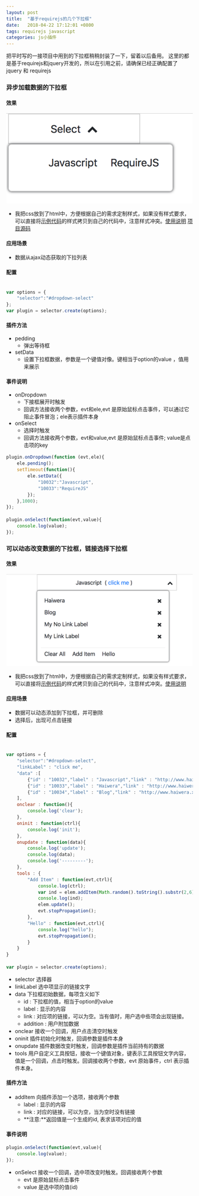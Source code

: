 ```yaml
---
layout: post
title:  "基于requirejs的几个下拉框"
date:   2018-04-22 17:12:01 +0800
tags: requirejs javascript
categories: js小插件
---
```


把平时写的一接项目中用到的下拉框稍稍封装了一下，留着以后备用。 这里的都是基于requirejs和jquery开发的，所以在引用之前，请确保已经正确配置了jquery 和 requirejs

<!--break-->


### 异步加载数据的下拉框

#### 效果

![load-dropdown-select](/css/images/load-dropdown-select.png)

- 我把css放到了html中，方便根据自己的需求定制样式，如果没有样式要求，可以直接将[示例代码](https://github.com/haiwera-silk-cd/RequireSimplePlugins/blob/master/dropdown/load-dropdown-select.html)的样式拷贝到自己的代码中，注意样式冲突。[使用说明](https://github.com/haiwera-silk-cd/RequireSimplePlugins/blob/master/dropdown/load-dropdown-select.md)  [项目源码](https://github.com/haiwera-silk-cd/RequireSimplePlugins/tree/master/dropdown)

#### 应用场景

* 数据从ajax动态获取的下拉列表

#### 配置

~~~javascript

var options = {
	"selector":"#dropdown-select"		
};
var plugin = selector.create(options);

~~~

#### 插件方法

* pedding
	* 弹出等待框
* setData
	* 设置下拉框数据，参数是一个键值对像。键相当于option的value ，值用来展示

#### 事件说明

* onDropdown 
	* 下接框展开时触发
	* 回调方法接收两个参数，evt和ele,evt 是原始鼠标点击事件，可以通过它阻止事件冒泡；ele表示插件本身
* onSelect
	* 选择时触发
	* 回调方法接收两个参数，evt和value,evt 是原始鼠标点击事件; value是点击项的key

~~~javascript 
plugin.onDropdown(function (evt,ele){
	ele.pending();
	setTimeout(function(){
		ele.setData({
			"10032":"Javascript",
			"10033":"RequireJS"
		});		
	},1000);
});

plugin.onSelect(function(evt,value){
	console.log(value);		
});
~~~


### 可以动态改变数据的下拉框，链接选择下拉框

#### 效果

![link-dropdown-select](/css/images/link-dropdown-select.png)

- 我把css放到了html中，方便根据自己的需求定制样式，如果没有样式要求，可以直接将[示例代码](https://github.com/haiwera-silk-cd/RequireSimplePlugins/blob/master/dropdown/link-dropdown-select.html)的样式拷贝到自己的代码中，注意样式冲突。[使用说明](https://github.com/haiwera-silk-cd/RequireSimplePlugins/blob/master/dropdown/link-dropdown-select.md)

#### 应用场景

* 数据可以动态添加到下拉框，并可删除
* 选择后，出现可点击链接

#### 配置

~~~javascript 

var options = {
	"selector":"#dropdown-select",
	"linkLabel" : "click me",
	"data" :[ 
		{"id" : "10032","label" : "Javascript","link" : "http://www.haiwera.xyz","addition":{}},
		{"id" : "10033","label" : "Haiwera","link" : "http://www.haiwera.xyz","addition":{}},
		{"id" : "10034","label" : "Blog","link" : "http://www.haiwera.xyz","addition":{}},
	],
	onclear : function(){
		console.log('clear');
	},
	oninit : function(ctrl){
		console.log('init');
	},
	onupdate : function(data){
		console.log('update');
		console.log(data);
		console.log('---------');
	},
	tools : {
		"Add Item" : function(evt,ctrl){
			console.log(ctrl);
			var ind = elem.addItem(Math.random().toString().substr(2,6), "http://haiwera.xyz");
			console.log(ind);
			elem.update();
			evt.stopPropagation();
		},
		"Hello" : function(evt,ctrl){
			console.log("hello");
			evt.stopPropagation();
		}
	}
}

var plugin = selector.create(options);
~~~
* selector 选择器
* linkLabel 选中项显示的链接文字
* data 下拉框初始数据，每项含义如下
	- id : 下拉框的值，相当于option的value
	- label : 显示的内容
	- link : 对应项的链接，可以为空。当有值时，用户选中些项会出现链接。
	- addition : 用户附加数据
* onclear  接收一个回调，用户点击清空时触发
* oninit 插件初始化时触发，回调参数是插件本身
* onupdate 插件数据改变时触发，回调参数是插件当前持有的数据
* tools 用户自定义工具按钮，接收一个键值对象，键表示工具按钮文字内容，值是一个回调，点击时触发。回调接收两个参数，evt 原始事件，ctrl 表示插件本身。

#### 插件方法

* addItem 向插件添加一个选项，接收两个参数
	- label : 显示的内容
	- link : 对应的链接，可以为空，当为空时没有链接
	- **注意:**返回值是一个生成的id, 表求该项对应的值

#### 事件说明

~~~javascript
plugin.onSelect(function(evt,value){
	console.log(value);		
});
~~~
* onSelect 接收一个回调，选中项改变时触发。回调接收两个参数
	- evt 是原始鼠标点击事件
	- value 是选中项的值(id)



